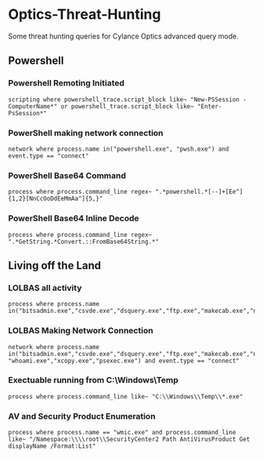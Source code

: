 # Optics-Threat-Hunting
Some threat hunting queries for Cylance Optics advanced query mode. 

## Powershell 
### Powershell Remoting Initiated 
```
scripting where powershell_trace.script_block like~ "New-PSSession -ComputerName*" or powershell_trace.script_block like~ "Enter-PsSession*"
```
### PowerShell making network connection
```
network where process.name in("powershell.exe", "pwsh.exe") and event.type == "connect"
```
### PowerShell Base64 Command
```
process where process.command_line regex~ ".*powershell.*[--]+[Ee^]{1,2}[NnCcOoDdEeMmAa^]{5,}"
```
### PowerShell Base64 Inline Decode
```
process where process.command_line regex~ ".*GetString.*Convert.::FromBase64String.*"
```

## Living off the Land

### LOLBAS all activity 
```
process where process.name in("bitsadmin.exe","csvde.exe","dsquery.exe","ftp.exe","makecab.exe","nbtstat.exe","net1.exe","netstat.exe","nslookup.exe","ping.exe","quser.exe","route.exe","schtasks.exe","taskkill.exe","tasklist.exe","whoami.exe","xcopy.exe","psexec.exe")
```
### LOLBAS Making Network Connection
```
network where process.name in("bitsadmin.exe","csvde.exe","dsquery.exe","ftp.exe","makecab.exe","nbtstat.exe","net1.exe","netstat.exe","nslookup.exe","ping.exe","quser.exe","route.exe","schtasks.exe","taskkill.exe","tasklist.exe", "whoami.exe","xcopy.exe","psexec.exe") and event.type == "connect"
```
### Exectuable running from C:\Windows\Temp
```
process where process.command_line like~ "C:\\Windows\\Temp\\*.exe"
```

### AV and Security Product Enumeration
```
process where process.name == "wmic.exe" and process.command_line like~ "/Namespace:\\\\root\\SecurityCenter2 Path AntiVirusProduct Get displayName /Format:List"
```
